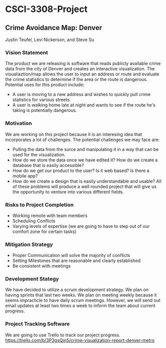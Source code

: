 # CSCI-3308-Project

## Crime Avoidance Map: Denver

Justin Teufel, Levi Nickerson, and Steve Su 

### Vision Statement

The product we are releasing is software that reads publicly available crime data from the city of Denver and creates an interactive visualization. The visualiaztion/map allows the user to input an address or route and evaluate the crime statistics to determine if the area or the route is dangerous. Potential uses for this product include:
  - A user is moving to a new address and wishes to quickly pull crime statistics for various streets.
  - A user is walking home late at night and wants to see if the route he's taking is potentially dangerous. 

### Motivation

We are working on this project because it is an interesing idea that incorporates a lot of challenges. The potential challenges we may face are:
  - Pulling the data from the sorce and manipulating it in a way that can be used for the visualization.
  - How do we store the data once we have edited it? How do we create a database that is easily accessible? 
  - How do we get our product to the user? Is it web based? Is there a mobile app?
  - How do we create a design that is easily understandable and usable? 
All of these problems will produce a well rounded project that will give us the opportunity to venture into various different fields. 

### Risks to Project Completion 
  - Working remote with team members 
  - Scheduling Conflicts 
  - Varying levels of expertise (we are going to have to step out of our comfort zone for certain tasks) 
  
### Mitigation Strategy
  - Proper Communication will solve the majority of conflicts
  - Setting Milestones that are reasonable and clearly established
  - Be consistent with meetings 
  
### Development Stategy 
We have decided to utilize a scrum development strategy. We plan on having sprints that last two weeks. We plan on meeting weekly because it seems impracticle to have daily scrum meetings. However, we will send out email updates at least two times a week to inform the team about current progress. 

### Project Tracking Software
We are going to use Trello to track our project progress. https://trello.com/b/3P3gsQm5/crime-visualization-report-denver-metro 
